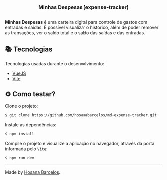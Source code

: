 <h3 align="center">
    Minhas Despesas (expense-tracker)
</h3>

##

**Minhas Despesas** é uma carteira digital para controle de gastos com entradas e saídas. É possível visualizar o histórico, além de poder remover as transações, ver o saldo total e o saldo das saídas e das entradas.

  
 ## 📚 Tecnologias

Tecnologias usadas durante o desenvolvimento:

- [VueJS](https://vuejs.org/)
- [Vite](https://vitejs.dev/)

## ⚙️ Como testar?

Clone o projeto:
```bash
$ git clone https://github.com/hosanabarcelos/md-expense-tracker.git
```
Instale as dependências:
``` bash
$ npm install
```

Compile o projeto e visualize a aplicação no navegador, através da porta informada pelo `Vite`:
``` bash
$ npm run dev
```
---

Made by [Hosana Barcelos](https://github.com/hosanabarcelos).


